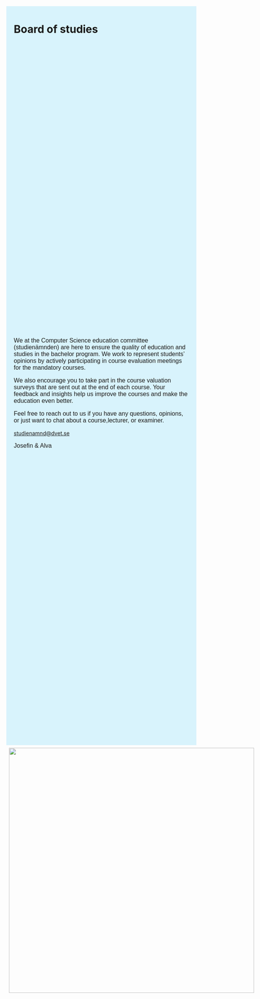 <!DOCTYPE html>
<html lang="sv">
  <head>
    <meta charset="UTF-8">
    <title></title>
    <style>
      p{
        font-size:16px;
        font-family: "Tahoma", "Geneva", sans-serif; 
      }
      main{
        padding: 0px;
        float: center;
        margin: 10px auto;
      }
      .page{
        padding: 0px;
      }
      .cimg img{
        padding: 1%;
      }
      .ctxt{
        background: #D8F3FC;
        display: flex;
        flex-direction: column;
        width: 70%;
        padding: 1%;
      }
      .cimg{
        background: #D8F3FC;
        display: flex;
        flex-direction: column;
        width: 30%;
      }
      .flex-co{
        display: flex;
        flex-direction: row;
        width: inherit;
        height: 100%;
      }
       @media screen and (max-width: 1300px) {
        .flex-co{
          flex-direction: column;
        }
        .ctxt{
          flex-direction: row;
          height: 50%;
          width: inherit;
          padding: 1% 3%;
          display: grid;
        }
        h1{
          padding:0px;
        }
        .grid-header{
          padding:0px 1%;
        }
        .grid-txt{
          padding:0px 1%;
        }
        .cimg{
          background: none;
          flex-direction: row;
          width: inherit;
          height: 30%;
          display: block;
          margin-left: auto;
          margin-right: auto;
        }.cimg img{
          height: 650px;
        }
      }
      @media screen and (max-width: 600px) {
        .cimg img{
          height: 550px;
        }
      }
      @media screen and (max-width: 420px) {
        .cimg img{
          height: 450px;
        }
      }
  </style>
  </head>
  <body>
    <div class="flex-co">
      <div class="ctxt">
        <div class="grid-header">
          <h1>Board of studies</h1>
        </div>
        <div class="grid-txt">
          <p>
            We at the Computer Science education committee (studienämnden) are here to ensure the quality of education and studies in the bachelor program. We work to represent students’ opinions by actively participating in course evaluation meetings for the mandatory courses.
          </p>
          <p>
            We also encourage you to take part in the course  valuation surveys that are sent out at the end of each course. Your feedback and insights help us improve the courses and make the education even better.
          </p>
          <p>
            Feel free to reach out to us if you have any questions, opinions, or just want to chat about a course,lecturer, or examiner.
          </p>
            <a href="mailto:studienamnd@dvet.se">studienamnd@dvet.se</a>
          <p>
            Josefin & Alva
          </p>
        </div>
      </div>
      <div class="cimg">                    
        <img src="https://media.discordapp.net/attachments/969589372955557898/1148207876754645022/studienamnd.JPG?width=440&height=660"/>            
      </div>
    </div>
  </body>
</html>